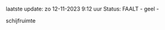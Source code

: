laatste update: 
zo 12-11-2023  9:12   uur 
Status: FAALT - geel - 
<div class="service Y">schijfruimte</div>